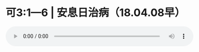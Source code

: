 # 可3:1—6 | 安息日治病（18.04.08早）

<audio style="width: 100%;" preload="false" controls controlslist="nodownload"><source src="http://file.simai.life/audio/mp3/old/23961.mp3" type="audio/mpeg">Your browser does not support the audio element.</audio>



